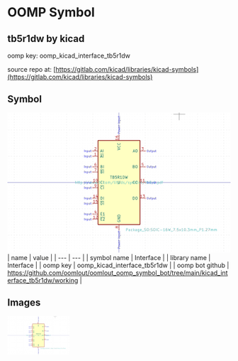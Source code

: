 # OOMP Symbol  
## tb5r1dw  by kicad  
  
oomp key: oomp_kicad_interface_tb5r1dw  
  
source repo at: [https://gitlab.com/kicad/libraries/kicad-symbols](https://gitlab.com/kicad/libraries/kicad-symbols)  
## Symbol  
  
[![working.png](working_600.png)](working.png)  
| name | value | 
| --- | --- | 
| symbol name | Interface | 
| library name | Interface | 
| oomp key | oomp_kicad_interface_tb5r1dw | 
| oomp bot github | https://github.com/oomlout/oomlout_oomp_symbol_bot/tree/main/kicad_interface_tb5r1dw/working | 
## Images  
  
[![working.png](working_140.png)](working.png)  
